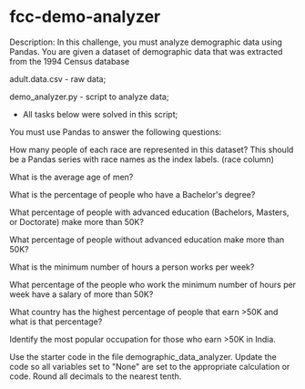 # fcc-demo-analyzer
Description: In this challenge, you must analyze demographic data using Pandas. You are given a dataset of demographic data that was extracted from the 1994 Census database

adult.data.csv - raw data;

demo_analyzer.py - script to analyze data;

* All tasks below were solved in this script;
 
 You must use Pandas to answer the following questions:
 
 How many people of each race are represented in this dataset? This should be a Pandas series with race names as the index labels. (race column)
 
 What is the average age of men?
 
 What is the percentage of people who have a Bachelor's degree?
 
 What percentage of people with advanced education (Bachelors, Masters, or Doctorate) make more than 50K?
 
 What percentage of people without advanced education make more than 50K?
 
 What is the minimum number of hours a person works per week?
 
 What percentage of the people who work the minimum number of hours per week have a salary of more than 50K?
 
 What country has the highest percentage of people that earn >50K and what is that percentage?
 
 Identify the most popular occupation for those who earn >50K in India.
 
 Use the starter code in the file demographic_data_analyzer. Update the code so all variables set to "None" are set to the appropriate calculation or code. Round all decimals to the nearest tenth.
